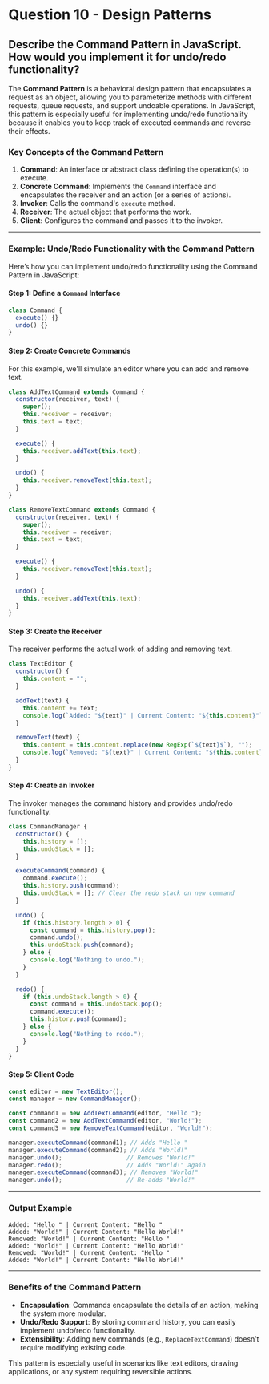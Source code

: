 # Question 10 - Design Patterns

## Describe the Command Pattern in JavaScript. How would you implement it for undo/redo functionality?


The **Command Pattern** is a behavioral design pattern that encapsulates a request as an object, allowing you to parameterize methods with different requests, queue requests, and support undoable operations. In JavaScript, this pattern is especially useful for implementing undo/redo functionality because it enables you to keep track of executed commands and reverse their effects.

### Key Concepts of the Command Pattern
1. **Command**: An interface or abstract class defining the operation(s) to execute.
2. **Concrete Command**: Implements the `Command` interface and encapsulates the receiver and an action (or a series of actions).
3. **Invoker**: Calls the command's `execute` method.
4. **Receiver**: The actual object that performs the work.
5. **Client**: Configures the command and passes it to the invoker.

---

### Example: Undo/Redo Functionality with the Command Pattern

Here’s how you can implement undo/redo functionality using the Command Pattern in JavaScript:

#### Step 1: Define a `Command` Interface
```javascript
class Command {
  execute() {}
  undo() {}
}
```

#### Step 2: Create Concrete Commands
For this example, we'll simulate an editor where you can add and remove text.

```javascript
class AddTextCommand extends Command {
  constructor(receiver, text) {
    super();
    this.receiver = receiver;
    this.text = text;
  }

  execute() {
    this.receiver.addText(this.text);
  }

  undo() {
    this.receiver.removeText(this.text);
  }
}

class RemoveTextCommand extends Command {
  constructor(receiver, text) {
    super();
    this.receiver = receiver;
    this.text = text;
  }

  execute() {
    this.receiver.removeText(this.text);
  }

  undo() {
    this.receiver.addText(this.text);
  }
}
```

#### Step 3: Create the Receiver
The receiver performs the actual work of adding and removing text.

```javascript
class TextEditor {
  constructor() {
    this.content = "";
  }

  addText(text) {
    this.content += text;
    console.log(`Added: "${text}" | Current Content: "${this.content}"`);
  }

  removeText(text) {
    this.content = this.content.replace(new RegExp(`${text}$`), "");
    console.log(`Removed: "${text}" | Current Content: "${this.content}"`);
  }
}
```

#### Step 4: Create an Invoker
The invoker manages the command history and provides undo/redo functionality.

```javascript
class CommandManager {
  constructor() {
    this.history = [];
    this.undoStack = [];
  }

  executeCommand(command) {
    command.execute();
    this.history.push(command);
    this.undoStack = []; // Clear the redo stack on new command
  }

  undo() {
    if (this.history.length > 0) {
      const command = this.history.pop();
      command.undo();
      this.undoStack.push(command);
    } else {
      console.log("Nothing to undo.");
    }
  }

  redo() {
    if (this.undoStack.length > 0) {
      const command = this.undoStack.pop();
      command.execute();
      this.history.push(command);
    } else {
      console.log("Nothing to redo.");
    }
  }
}
```

#### Step 5: Client Code
```javascript
const editor = new TextEditor();
const manager = new CommandManager();

const command1 = new AddTextCommand(editor, "Hello ");
const command2 = new AddTextCommand(editor, "World!");
const command3 = new RemoveTextCommand(editor, "World!");

manager.executeCommand(command1); // Adds "Hello "
manager.executeCommand(command2); // Adds "World!"
manager.undo();                  // Removes "World!"
manager.redo();                  // Adds "World!" again
manager.executeCommand(command3); // Removes "World!"
manager.undo();                  // Re-adds "World!"
```

---

### Output Example
```plaintext
Added: "Hello " | Current Content: "Hello "
Added: "World!" | Current Content: "Hello World!"
Removed: "World!" | Current Content: "Hello "
Added: "World!" | Current Content: "Hello World!"
Removed: "World!" | Current Content: "Hello "
Added: "World!" | Current Content: "Hello World!"
```

---

### Benefits of the Command Pattern
- **Encapsulation**: Commands encapsulate the details of an action, making the system more modular.
- **Undo/Redo Support**: By storing command history, you can easily implement undo/redo functionality.
- **Extensibility**: Adding new commands (e.g., `ReplaceTextCommand`) doesn’t require modifying existing code.

This pattern is especially useful in scenarios like text editors, drawing applications, or any system requiring reversible actions.